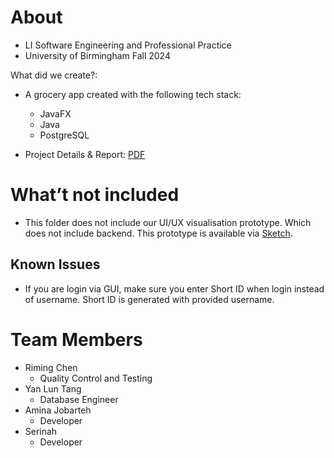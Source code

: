 # About
- LI Software Engineering and Professional Practice 
- University of Birmingham Fall 2024

What did we create?:
- A grocery app created with the following tech stack:
     - JavaFX
     - Java
     - PostgreSQL

- Project Details & Report: [PDF](https://drive.google.com/file/d/1McIxNtWUc-A8MKGCBQNIUZIwYMxPzMuq/view?usp=sharing)

# What’t not included
- This folder does not include our UI/UX visualisation prototype. Which does not include backend. This prototype is available via [Sketch](https://sketch.com/s/64b97842-91cf-4b57-9855-0f36b8a8e38f).

## Known Issues
- If you are login via GUI, make sure you enter Short ID when login instead of username. Short ID is generated with provided username.

# Team Members
- Riming Chen
	- Quality Control and Testing
- Yan Lun Tang
  	- Database Engineer
- Amina Jobarteh
	- Developer
- Serinah
	- Developer
